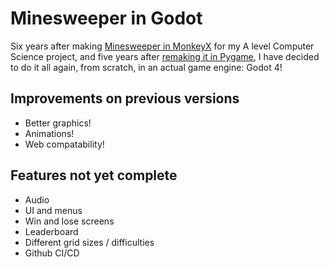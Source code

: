# Minesweeper in Godot

Six years after making [Minesweeper in MonkeyX](https://github.com/marleysudbury/minesweeper-monkeyx) for my A level Computer Science project, and five years after [remaking it in Pygame](https://github.com/marleysudbury/minesweeper-pygame), I have decided to do it all again, from scratch, in an actual game engine: Godot 4!

## Improvements on previous versions

* Better graphics!
* Animations!
* Web compatability!

## Features not yet complete

* Audio
* UI and menus
* Win and lose screens
* Leaderboard
* Different grid sizes / difficulties
* Github CI/CD
